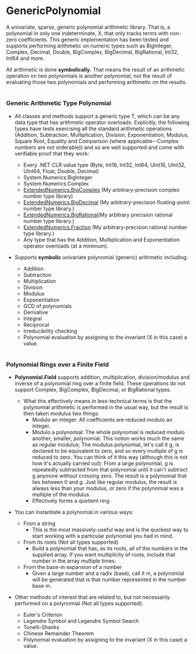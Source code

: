 # GenericPolynomial
A univariate, sparse, generic polynomial arithmetic library. That is, a polynomial in only one indeterminate, X, that only tracks terms with non-zero coefficients. This generic implementation has been tested and supports performing arithmetic on numeric types such as BigInteger, Complex, Decimal, Double, BigComplex, BigDecimal, BigRational, Int32, Int64 and more.

All arithmetic is done __symbolically__. That means the result of an arithmetic operation on two polynomials is another polynomial, not the result of evaluating those two polynomials and performing arithmetic on the results.

#


### Generic Arithmetic Type Polynomial

* All classes and methods support a generic type T, which can be any data type that has arithmetic operator overloads. Explicitly, the following types have tests exercising all the standard arithmetic operations (Addition, Subtraction, Multiplication, Division, Exponentiation, Modulus, Square Root, Equality and Comparison (where applicable--Complex numbers are not orderable)) and so are well supported and come with verifiable proof that they work:
   * Every .NET CLR value type (Byte, Int16, Int32, Int64, UInt16, UInt32, UInt64, Float, Double, Decimal)
   * System.Numerics.BigInteger
   * System.Numerics.Complex
   * [ExtendedNumerics.BigComplex](https://github.com/AdamWhiteHat/BigComplex) (My arbitrary-precision complex number type library)
   * [ExtendedNumerics.BigDecimal](https://github.com/AdamWhiteHat/BigDecimal) (My arbitrary-precision floating-point number type library.)
   * [ExtendedNumerics.BigRational](https://github.com/AdamWhiteHat/BigRational)(My arbitrary precision rational number type library.)
   * [ExtendedNumerics.Fraction](https://github.com/AdamWhiteHat/BigRational/blob/master/BigRational/Fraction.cs) (My arbitrary-precision rational number type library.)
   * Any type that has the Addition, Multiplication and Exponentiation operator overloads (at a minimum).

 
* Supports **symbolic** univariate polynomial (generic) arithmetic including:
   * Addition
   * Subtraction
   * Multiplication
   * Division
   * Modulus
   * Exponentiation
   * GCD of polynomials
   * Derivative
   * Integral
   * Reciprocal
   * Irreducibility checking
   * Polynomial evaluation by assigning to the invariant (X in this case) a value.

#


### Polynomial Rings over a Finite Field

* **Polynomial.Field** supports addition, multiplication, division/modulus and inverse of a polynomial ring over a finite field. These operations do not support Complex, BigComplex, BigDecimal, or BigRational types.
   * What this effectively means in less-technical terms is that the polynomial arithmetic is performed in the usual way, but the result is then taken modulus two things:
      * Modulo an integer: All coefficients are reduced modulo an integer.
      * Modulo a polynomial: The whole polynomial is reduced modulo another, smaller, polynomial. This notion works much the same as regular modulus; The modulus polynomial, let's call it g, is declared to be equivalent to zero, and so every multiple of g is reduced to zero. You can think of it this way (although this is not how it's actually carried out): From a large polynomial, g is repeatedly subtracted from that polynomial until it can't subtract g anymore without crossing zero. The result is a polynomial that lies between 0 and g. Just like regular modulus, the result is always less than your modulus, or zero if the polynomial was a multiple of the modulus.
      * Effectively forms a quotient ring
   
* You can instantiate a polynomial in various ways:
   * From a string
      * This is the most massively-useful way and is the quickest way to start working with a particular polynomial you had in mind.
   * From its roots (Not all types supported)
      * Build a polynomial that has, as its roots, all of the numbers in the supplied array. If you want multiplicity of roots, include that number in the array multiple times.
   * From the base-m expansion of a number
      * Given a large number and a radix (base), call it m, a polynomial will be generated that is that number represented in the number base m.
   

* Other methods of interest that are related to, but not necessarily performed on a polynomial (Not all types supported):
   * Euler's Criterion
   * Legendre Symbol and Legendre Symbol Search
   * Tonelli-Shanks
   * Chinese Remainder Theorem
   * Polynomial evaluation by assigning to the invariant (X in this case) a value.

#

